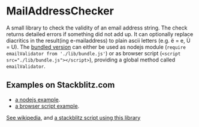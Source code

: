 # MailAddressChecker

A small library to check the validity of an email address string. The check returns detailed errors if something did not add up. It can optionally replace diacritics in the result(ing e-mailaddress) to plain ascii letters (e.g. ë = e, Ù = U). The [bundled version](https://kooiinc.github.io/MailAddressChecker/lib/bundle.js) can either be used as nodejs module (`require emailValidator from './lib/bundle.js'`) or as browser script (`<script src="./lib/bundle.js"></script>`), providing a global method called `emailValidator`.

## Examples on Stackblitz.com

- [a nodejs example](https://stackblitz.com/edit/node-wcpuam?file=index.js).
- [a browser script example](https://stackblitz.com/edit/web-platform-kabila?file=index.html).

<a target="_blank" href="https://en.wikipedia.org/wiki/Email_address">See wikipedia</a>, 
and <a target="_blank" href="https://stackblitz.com/edit/web-platform-kabila?file=script.js">a stackblitz script using this library</a>
